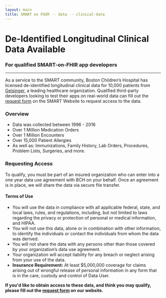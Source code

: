 ```yaml
---
layout: main
title: SMART on FHIR -- data -- clinical-data
---
```


# De-Identified Longitudinal Clinical Data Available
### For qualified SMART-on-FHIR app developers 

---

As a service to the SMART community, Boston Children’s Hospital has licensed de-identified longitudinal clinical data for 10,000 patients from [Geisinger](https://www.geisinger.org/), a leading healthcare organization. Qualified third-party developers looking to test their apps on real-world data can fill out the [request form](https://smarthealthit.org/de-identified-sample-data/) on the SMART Website to request access to the data. 

<h3> Overview </h3> 

- Data was collected between 1996 - 2016
- Over 1 Million Medication Orders
- Over 1 Million Encounters
- Over 15,000 Patient Allergies
- As well as: Immunizations, Family History, Lab Orders, Procedures, Problem Lists, Surgeries, and more.

<h3> Requesting Access </h3>

To qualify, you must be part of an insured organization who can enter into a one year data use agreement with BCH
on your behalf. Once an agreement is in place, we will share the data via secure file transfer.

<h4> Terms of Use </h4>

* You will use the data in compliance with all applicable federal, state, and local laws, rules, and regulations, including, but not limited to laws regarding the privacy or protection of personal or medical information, and HIPAA.
* You will not use this data, alone or in combination with other information, to identify the individuals or contact the individuals from whom the data was derived.
* You will not share the data with any persons other than those covered by your organization’s data use agreement.
* Your organization will accept liability for any breach or neglect arising from your use of the data.
* **Insurance Requirement:** At least $5,000,000 coverage for claims arising out of wrongful release of personal information in any form that is in the care, custody and control of Data User.


**If you'd like to obtain access to these data, and think you may qualify, please fill out the [request form](https://smarthealthit.org/de-identified-sample-data/) on our website.** 



